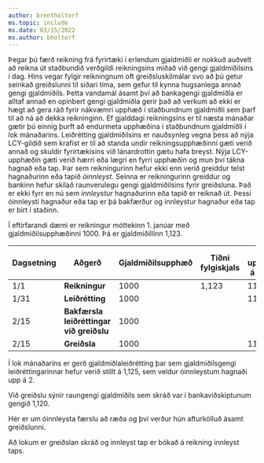 ```yaml
---
author: brentholtorf
ms.topic: include
ms.date: 03/15/2022
ms.author: bholtorf
---
```

Þegar þú færð reikning frá fyrirtæki í erlendum gjaldmiðli er nokkuð auðvelt að reikna út staðbundið verðgildi reikningsins miðað við gengi gjaldmiðilsins í dag. Hins vegar fylgir reikningnum oft greiðsluskilmálar svo að þú getur seinkað greiðslunni til síðari tíma, sem gefur til kynna hugsanlega annað gengi gjaldmiðils. Þetta vandamál ásamt því að bankagengi gjaldmiðla er alltaf annað en opinbert gengi gjaldmiðla gerir það að verkum að ekki er hægt að gera ráð fyrir nákvæmri upphæð í staðbundnum gjaldmiðli sem þarf til að ná að dekka reikninginn. Ef gjalddagi reikningsins er til næsta mánaðar gætir þú einnig þurft að endurmeta upphæðina í staðbundnum gjaldmiðli í lok mánaðarins. Leiðrétting gjaldmiðilsins er nauðsynleg vegna þess að nýja LCY-gildið sem krafist er til að standa undir reikningsupphæðinni gæti verið annað og skuldir fyrirtækisins við lánardrottin gætu hafa breyst. Nýja LCY-upphæðin gæti verið hærri eða lægri en fyrri upphæðin og mun því tákna hagnað eða tap. Þar sem reikningurinn hefur ekki enn verið greiddur telst hagnaðurinn eða tapið *óinnleyst*. Seinna er reikningurinn greiddur og bankinn hefur skilað raunverulegu gengi gjaldmiðilsins fyrir greiðsluna. Það er ekki fyrr en nú sem *innleystur* hagnaðurinn eða tapið er reiknað út. Þessi óinnleysti hagnaður eða tap er þá bakfærður og innleystur hagnaður eða tap er birt í staðinn.

Í eftirfarandi dæmi er reikningur móttekinn 1. janúar með gjaldmiðilsupphæðinni 1000. Þá er gjaldmiðillinn 1,123.

|Dagsetning|Aðgerð|Gjaldmiðilsupphæð|Tíðni fylgiskjals|LCY upphæð á skjali|Tíðni leiðréttingar|Reikningur óinnleysts hagnaðar|Greiðslutíðni|Reikningur innleysts taps|  
|-----|----------|------------|-----------|---------|-----------|-------------|---------|---------|
|1/1|**Reikningur**|1000|1,123|1123|||||
|1/31|**Leiðrétting**|1000||1125|1,125|2|||
|2/15|**Bakfærsla leiðréttingar við greiðslu**|1000||||-2|||
|2/15|**Greiðsla**|1000||1120|||1,120|-3|

Í lok mánaðarins er gerð gjaldmiðlaleiðrétting þar sem gjaldmiðilsgengi leiðréttingarinnar hefur verið stillt á 1,125, sem veldur óinnleystum hagnaði upp á 2.

Við greiðslu sýnir raungengi gjaldmiðils sem skráð var í bankaviðskiptunum gengið 1,120.

Hér er um óinnleysta færslu að ræða og því verður hún afturkölluð ásamt greiðslunni.

Að lokum er greiðslan skráð og innleyst tap er bókað á reikning innleyst taps.
